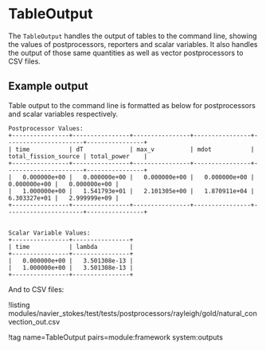 # TableOutput

The `TableOutput` handles the output of tables to the command line, showing the values of
postprocessors, reporters and scalar variables. It also handles the output of
those same quantities as well as vector postprocessors to CSV files.

## Example output

Table output to the command line is formatted as below for postprocessors and scalar variables
respectively.

```
Postprocessor Values:
+----------------+----------------+----------------+----------------+----------------------+----------------+
| time           | dT             | max_v          | mdot           | total_fission_source | total_power    |
+----------------+----------------+----------------+----------------+----------------------+----------------+
|   0.000000e+00 |   0.000000e+00 |   0.000000e+00 |   0.000000e+00 |         0.000000e+00 |   0.000000e+00 |
|   1.000000e+00 |   1.541793e+01 |   2.101305e+00 |   1.870911e+04 |         6.303327e+01 |   2.999999e+09 |
+----------------+----------------+----------------+----------------+----------------------+----------------+


Scalar Variable Values:
+----------------+----------------+
| time           | lambda         |
+----------------+----------------+
|   0.000000e+00 |   3.501308e-13 |
|   1.000000e+00 |   3.501308e-13 |
+----------------+----------------+
```

And to CSV files:

!listing modules/navier_stokes/test/tests/postprocessors/rayleigh/gold/natural_convection_out.csv

!tag name=TableOutput pairs=module:framework system:outputs
